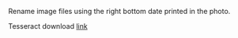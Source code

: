 Rename image files using the right bottom date printed in the photo.

Tesseract download [link](https://github.com/tesseract-ocr/tesseract?tab=readme-ov-file#installing-tesseract)
